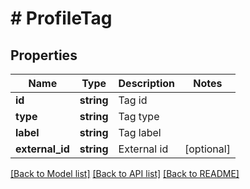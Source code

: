 # # ProfileTag

## Properties

Name | Type | Description | Notes
------------ | ------------- | ------------- | -------------
**id** | **string** | Tag id |
**type** | **string** | Tag type |
**label** | **string** | Tag label |
**external_id** | **string** | External id | [optional]

[[Back to Model list]](../../README.md#models) [[Back to API list]](../../README.md#endpoints) [[Back to README]](../../README.md)
